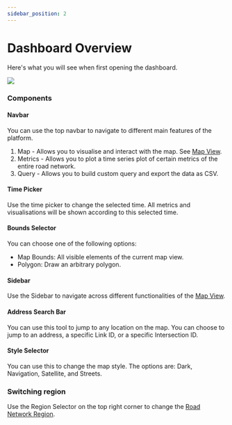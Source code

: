 ```yaml
---
sidebar_position: 2
---
```


# Dashboard Overview

Here's what you will see when first opening the dashboard.

![](/img/getting-started/dashboard-overview.png)

### Components

#### Navbar

You can use the top navbar to navigate to different main features of the platform.
1. Map - Allows you to visualise and interact with the map. See [Map View](../category/map-view).
2. Metrics - Allows you to plot a time series plot of certain metrics of the entire road network.
3. Query - Allows you to build custom query and export the data as CSV.

#### Time Picker

Use the time picker to change the selected time. All metrics and visualisations will be shown according to this selected time.

#### Bounds Selector

You can choose one of the following options:
- Map Bounds: All visible elements of the current map view.
- Polygon: Draw an arbitrary polygon.

#### Sidebar

Use the Sidebar to navigate across different functionalities of the [Map View](../category/map-view).

#### Address Search Bar

You can use this tool to jump to any location on the map. You can choose to jump to an address, a specific Link ID, or a specific Intersection ID.

#### Style Selector

You can use this to change the map style. The options are: Dark, Navigation, Satellite, and Streets.

### Switching region

Use the Region Selector on the top right corner to change the [Road Network Region](concepts#road-network-region).